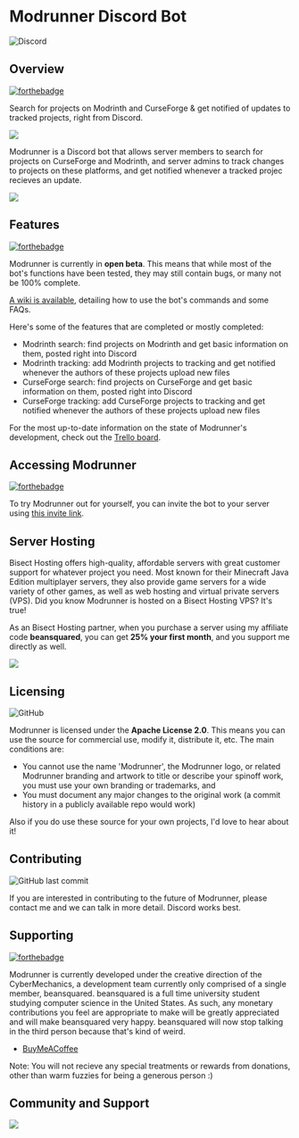 # Modrunner Discord Bot
![Discord](https://img.shields.io/discord/764169561003130881?color=%237289DA&logo=discord&style=for-the-badge)

## Overview
[![forthebadge](https://forthebadge.com/images/badges/contains-tasty-spaghetti-code.svg)](https://forthebadge.com)

Search for projects on Modrinth and CurseForge & get notified of updates to tracked projects, right from Discord.

![](https://1648105728-files.gitbook.io/~/files/v0/b/gitbook-x-prod.appspot.com/o/spaces%2FYW466levrF1kDXDbfbGG%2Fuploads%2Fk7QILDqgwvDM3rlT6giC%2Fimage.png?alt=media&token=f30d873f-c7bd-4cac-8830-06fb15cc5321)

Modrunner is a Discord bot that allows server members to search for projects on CurseForge and Modrinth, and server admins to track changes to projects on these platforms, and get notified whenever a tracked projec recieves an update.

![](https://1648105728-files.gitbook.io/~/files/v0/b/gitbook-x-prod.appspot.com/o/spaces%2FYW466levrF1kDXDbfbGG%2Fuploads%2FbeXlMgW6zEY0HmL4jwzR%2Fimage.png?alt=media&token=3e0e7829-d12f-4312-b635-8ab4b509a4ce)

## Features
[![forthebadge](https://forthebadge.com/images/badges/made-with-javascript.svg)](https://forthebadge.com)

Modrunner is currently in **open beta**. This means that while most of the bot's functions have been tested, they may still contain bugs, or many not be 100% complete.

[A wiki is available](https://beansquared.gitbook.io/modrunner-wiki/), detailing how to use the bot's commands and some FAQs.

Here's some of the features that are completed or mostly completed:
- Modrinth search: find projects on Modrinth and get basic information on them, posted right into Discord
- Modrinth tracking: add Modrinth projects to tracking and get notified whenever the authors of these projects upload new files
- CurseForge search: find projects on CurseForge and get basic information on them, posted right into Discord
- CurseForge tracking: add CurseForge projects to tracking and get notified whenever the authors of these projects upload new files

For the most up-to-date information on the state of Modrunner's development, check out the [Trello board](https://trello.com/b/tNrFYngk).

## Accessing Modrunner
[![forthebadge](https://forthebadge.com/images/badges/for-you.svg)](https://forthebadge.com)

To try Modrunner out for yourself, you can invite the bot to your server using [this invite link](https://discord.com/api/oauth2/authorize?client_id=978413985722404924&permissions=2048&scope=bot%20applications.commands).

## Server Hosting
Bisect Hosting offers high-quality, affordable servers with great customer support for whatever project you need. Most known for their Minecraft Java Edition multiplayer servers, they also provide game servers for a wide variety of other games, as well as web hosting and virtual private servers (VPS). Did you know Modrunner is hosted on a Bisect Hosting VPS? It's true!

As an Bisect Hosting partner, when you purchase a server using my affiliate code **beansquared**, you can get **25% your first month**, and you support me directly as well.

![](https://www.bisecthosting.com/partners/custom-banners/fc72f588-888d-452c-8d66-6efd45d2882c.png)

## Licensing
![GitHub](https://img.shields.io/github/license/beans-squared/modrunner-bot?style=for-the-badge)

Modrunner is licensed under the **Apache License 2.0**. This means you can use the source for commercial use, modify it, distribute it, etc. The main conditions are:
- You cannot use the name 'Modrunner', the Modrunner logo, or related Modrunner branding and artwork to title or describe your spinoff work, you must use your own branding or trademarks, and
- You must document any major changes to the original work (a commit history in a publicly available repo would work)

Also if you do use these source for your own projects, I'd love to hear about it!

## Contributing
![GitHub last commit](https://img.shields.io/github/last-commit/beans-squared/modrunner-bot?style=for-the-badge)

If you are interested in contributing to the future of Modrunner, please contact me and we can talk in more detail. Discord works best.

## Supporting
[![forthebadge](https://forthebadge.com/images/badges/built-with-love.svg)](https://forthebadge.com)

Modrunner is currently developed under the creative direction of the CyberMechanics, a development team currently only comprised of a single member, beansquared. beansquared is a full time university student studying computer science in the United States. As such, any monetary contributions you feel are appropriate to make will be greatly appreciated and will make beansquared very happy. beansquared will now stop talking in the third person because that's kind of weird.

- [BuyMeACoffee](https://www.buymeacoffee.com/beansquared)

Note: You will not recieve any special treatments or rewards from donations, other than warm fuzzies for being a generous person :)

## Community and Support
![](https://discordapp.com/api/guilds/764169561003130881/widget.png?style=banner4)